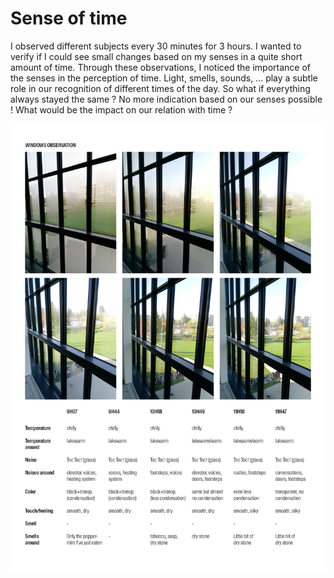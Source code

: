 # Sense of time

I observed different subjects every 30 minutes for 3 hours. I wanted to verify if I could see small changes based on my senses in a quite short amount of time. Through these observations, I noticed the importance of the senses in the perception of time. Light, smells, sounds, … play a subtle role in our recognition of different times of the day. So what if everything always stayed the same ? No more indication based on our senses possible ! What would be the impact on our relation with time ?

<img
  src="images/image_pitch.jpg">